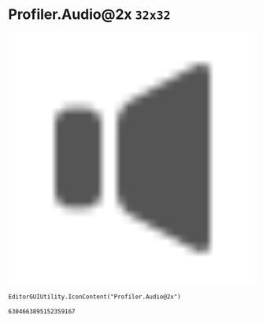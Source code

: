 # Profiler.Audio@2x `32x32`
<img src="/img/Profiler.Audio@2x.png" width=512 height=512>

``` CSharp
EditorGUIUtility.IconContent("Profiler.Audio@2x")
```
```
6304663895152359167
```
